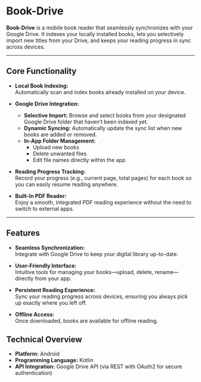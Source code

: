 # Book-Drive

**Book-Drive** is a mobile book reader that seamlessly synchronizes with your Google Drive. It indexes your locally installed books, lets you selectively import new titles from your Drive, and keeps your reading progress in sync across devices.

---

## Core Functionality

- **Local Book Indexing:**  
  Automatically scan and index books already installed on your device.

- **Google Drive Integration:**  
  - **Selective Import:** Browse and select books from your designated Google Drive folder that haven’t been indexed yet.
  - **Dynamic Syncing:** Automatically update the sync list when new books are added or removed.
  - **In-App Folder Management:**  
    - Upload new books  
    - Delete unwanted files  
    - Edit file names directly within the app

- **Reading Progress Tracking:**  
  Record your progress (e.g., current page, total pages) for each book so you can easily resume reading anywhere.

- **Built-In PDF Reader:**  
  Enjoy a smooth, integrated PDF reading experience without the need to switch to external apps.

---

## Features

- **Seamless Synchronization:**  
  Integrate with Google Drive to keep your digital library up-to-date.

- **User-Friendly Interface:**  
  Intuitive tools for managing your books—upload, delete, rename—directly from your app.

- **Persistent Reading Experience:**  
  Sync your reading progress across devices, ensuring you always pick up exactly where you left off.

- **Offline Access:**  
  Once downloaded, books are available for offline reading.

## Technical Overview

- **Platform:** Android
- **Programming Language:** Kotlin 
- **API Integration:** Google Drive API (via REST with OAuth2 for secure authentication)